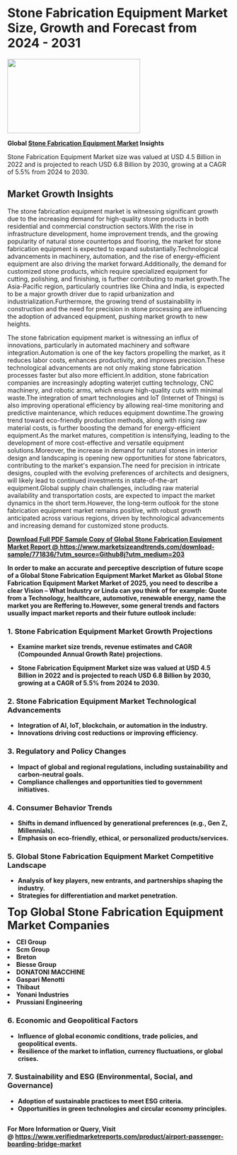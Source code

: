 <H1>Stone Fabrication Equipment Market Size, Growth and Forecast from 2024 - 2031</H1><img class="aligncenter size-medium wp-image-584254" src="https://thirdeyenews.in/wp-content/uploads/2024/09/Global-Market-Research-300x168.jpeg" alt="" width="300" height="168" /><p><strong>Global&nbsp;<a href="https://www.marketsizeandtrends.com/download-sample/771836/?utm_source=Github8j?utm_medium=203">Stone Fabrication Equipment Market</a> Insights</strong></p><p>Stone Fabrication Equipment Market size was valued at USD 4.5 Billion in 2022 and is projected to reach USD 6.8 Billion by 2030, growing at a CAGR of 5.5% from 2024 to 2030.</p><p><h2>Market Growth Insights</h2> <p>The stone fabrication equipment market is witnessing significant growth due to the increasing demand for high-quality stone products in both residential and commercial construction sectors.With the rise in infrastructure development, home improvement trends, and the growing popularity of natural stone countertops and flooring, the market for stone fabrication equipment is expected to expand substantially.Technological advancements in machinery, automation, and the rise of energy-efficient equipment are also driving the market forward.Additionally, the demand for customized stone products, which require specialized equipment for cutting, polishing, and finishing, is further contributing to market growth.The Asia-Pacific region, particularly countries like China and India, is expected to be a major growth driver due to rapid urbanization and industrialization.Furthermore, the growing trend of sustainability in construction and the need for precision in stone processing are influencing the adoption of advanced equipment, pushing market growth to new heights.</p> <p><strong><a href="#"></a></strong></p> <p>The stone fabrication equipment market is witnessing an influx of innovations, particularly in automated machinery and software integration.Automation is one of the key factors propelling the market, as it reduces labor costs, enhances productivity, and improves precision.These technological advancements are not only making stone fabrication processes faster but also more efficient.In addition, stone fabrication companies are increasingly adopting waterjet cutting technology, CNC machinery, and robotic arms, which ensure high-quality cuts with minimal waste.The integration of smart technologies and IoT (Internet of Things) is also improving operational efficiency by allowing real-time monitoring and predictive maintenance, which reduces equipment downtime.The growing trend toward eco-friendly production methods, along with rising raw material costs, is further boosting the demand for energy-efficient equipment.As the market matures, competition is intensifying, leading to the development of more cost-effective and versatile equipment solutions.Moreover, the increase in demand for natural stones in interior design and landscaping is opening new opportunities for stone fabricators, contributing to the market's expansion.The need for precision in intricate designs, coupled with the evolving preferences of architects and designers, will likely lead to continued investments in state-of-the-art equipment.Global supply chain challenges, including raw material availability and transportation costs, are expected to impact the market dynamics in the short term.However, the long-term outlook for the stone fabrication equipment market remains positive, with robust growth anticipated across various regions, driven by technological advancements and increasing demand for customized stone products.</p> <p><strong><a href="#"></p><p><span class=""><strong>Download Full PDF Sample Copy of Global Stone Fabrication Equipment Market Report</strong> @ <a href="https://www.marketsizeandtrends.com/download-sample/771836/?utm_source=Github8j?utm_medium=203" target="_blank">https://www.marketsizeandtrends.com/download-sample/771836/?utm_source=Github8j?utm_medium=203</a></span></p><p>In order to make an accurate and perceptive description of future scope of a Global&nbsp;Stone Fabrication Equipment Market Market as Global&nbsp;Stone Fabrication Equipment Market Market of 2025, you need to describe a clear Vision &ndash; What Industry or Linda can you think of for example: Quote from a Technology, healthcare, automotive, renewable energy, name the market you are Reffering to.However, some general trends and factors usually impact market reports and their future outlook include:</p><h3>1.&nbsp;<strong>Stone Fabrication Equipment Market Growth Projections</strong></h3><ul><li>Examine market size trends, revenue estimates and CAGR (Compounded Annual Growth Rate) projections.</li><li><p>Stone Fabrication Equipment Market size was valued at USD 4.5 Billion in 2022 and is projected to reach USD 6.8 Billion by 2030, growing at a CAGR of 5.5% from 2024 to 2030.</p></li></ul><h3>2.&nbsp;<strong>Stone Fabrication Equipment Market Technological Advancements</strong></h3><ul><li>Integration of AI, IoT, blockchain, or automation in the industry.</li><li>Innovations driving cost reductions or improving efficiency.</li></ul><h3>3.&nbsp;<strong>Regulatory and Policy Changes</strong></h3><ul><li>Impact of global and regional regulations, including sustainability and carbon-neutral goals.</li><li>Compliance challenges and opportunities tied to government initiatives.</li></ul><h3>4.&nbsp;<strong>Consumer Behavior Trends</strong></h3><ul><li>Shifts in demand influenced by generational preferences (e.g., Gen Z, Millennials).</li><li>Emphasis on eco-friendly, ethical, or personalized products/services.</li></ul><h3>5.&nbsp;<strong>Global Stone Fabrication Equipment Market Competitive Landscape</strong></h3><ul><li>Analysis of key players, new entrants, and partnerships shaping the industry.</li><li>Strategies for differentiation and market penetration.</li></ul><p data-pm-slice="1 1 []"><span style="color: inherit; font-family: inherit; font-size: 25px;">Top Global Stone Fabrication Equipment Market Companies</span></p><div class="" data-test-id=""><p><li>CEI Group</li><li> Scm Group</li><li> Breton</li><li> Biesse Group</li><li> DONATONI MACCHINE</li><li> Gaspari Menotti</li><li> Thibaut</li><li> Yonani Industries</li><li> Prussiani Engineering</li></p></div><h3>6.&nbsp;<strong>Economic and Geopolitical Factors</strong></h3><ul><li>Influence of global economic conditions, trade policies, and geopolitical events.</li><li>Resilience of the market to inflation, currency fluctuations, or global crises.</li></ul><h3>7.&nbsp;<strong>Sustainability and ESG (Environmental, Social, and Governance)</strong></h3><ul><li>Adoption of sustainable practices to meet ESG criteria.</li><li>Opportunities in green technologies and circular economy principles.</li></ul><h2><strong style="font-size: 14px;">For More Information or Query, Visit @&nbsp;</strong><a style="background-color: #ffffff; font-size: 14px;" href="https://www.marketsizeandtrends.com/report/stone-fabrication-equipment-market/" target="_blank">https://www.verifiedmarketreports.com/product/airport-passenger-boarding-bridge-market</a></h2>